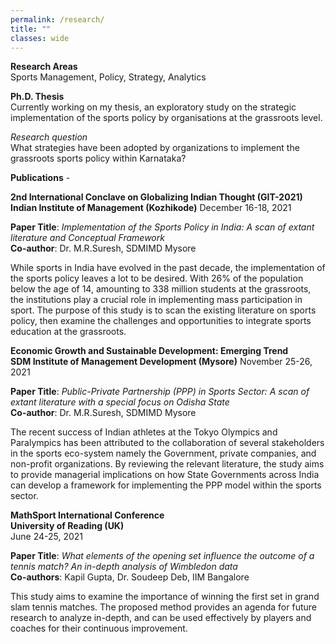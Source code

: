 ```yaml
---
permalink: /research/
title: ""
classes: wide
---
```

**Research Areas**  
Sports Management, Policy, Strategy, Analytics 

**Ph.D. Thesis**  
Currently working on my thesis, an exploratory study on the strategic implementation of the sports policy by organisations at the grassroots level. 

*Research question*     
What strategies have been adopted by organizations to implement the grassroots sports policy within Karnataka?  

**Publications** -     

**2nd International Conclave on Globalizing Indian Thought (GIT-2021)  
Indian Institute of Management (Kozhikode)**
December 16-18, 2021 

**Paper Title**: *Implementation of the Sports Policy in India: A scan of extant literature and Conceptual Framework*  
**Co-author**: Dr. M.R.Suresh, SDMIMD Mysore

While sports in India have evolved in the past decade, the implementation of the sports policy leaves a lot to be desired. With 26% of the population below the age of 14, amounting to 338 million students at the grassroots, the institutions play a crucial role in implementing mass participation in sport. The purpose of this study is to scan the existing literature on sports policy, then examine the challenges and opportunities to integrate sports education at the grassroots. 

**Economic Growth and Sustainable Development: Emerging Trend  
SDM Institute of Management Development (Mysore)** 
November 25-26, 2021

**Paper Title**: *Public-Private Partnership (PPP) in Sports Sector: A scan of extant literature with a special focus on Odisha State*  
**Co-author**: Dr. M.R.Suresh, SDMIMD Mysore

The recent success of Indian athletes at the Tokyo Olympics and Paralympics has been attributed to the collaboration of several stakeholders in the sports eco-system namely the Government, private companies, and non-profit organizations. By reviewing the relevant literature, the study aims to provide managerial implications on how State Governments across India can develop a framework for implementing the PPP model within the sports sector.

**MathSport International Conference  
University of Reading (UK)**  
 June 24-25, 2021

**Paper Title**: *What elements of the opening set influence the outcome of a tennis match? An in-depth analysis of Wimbledon data*   
**Co-authors**: Kapil Gupta, Dr. Soudeep Deb, IIM Bangalore

This study aims to examine the importance of winning the first set in grand slam tennis matches. The proposed method provides an agenda for future research to analyze in-depth, and can be used effectively by players and coaches for their continuous improvement.
